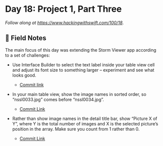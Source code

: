 # Day 18: Project 1, Part Three


_Follow along at https://www.hackingwithswift.com/100/18_.


## 📒 Field Notes

The main focus of this day was extending the Storm Viewer app according to a set of challenges:

- Use Interface Builder to select the text label inside your table view cell and adjust its font size to something larger – experiment and see what looks good.
    + [Commit link](https://github.com/CypherPoet/100-days-of-swift/commit/7cf4bfe059bc8ca5edaea818ff5c4ca20d58bb18)

- In your main table view, show the image names in sorted order, so “nssl0033.jpg” comes before “nssl0034.jpg”.
    + [Commit Link](https://github.com/CypherPoet/100-days-of-swift/commit/9fedf00425012619da78c05bafef719142f5f7a9)

- Rather than show image names in the detail title bar, show “Picture X of Y”, where Y is the total number of images and X is the selected picture’s position in the array. Make sure you count from 1 rather than 0.
    + [Commit Link](https://github.com/CypherPoet/100-days-of-swift/commit/9d85f8eff31e9f09e905ee500a98772cfc299e35)

